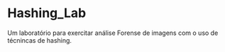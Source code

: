 # Hashing_Lab
Um laboratório para exercitar análise Forense de imagens com o uso de técnincas de hashing.
